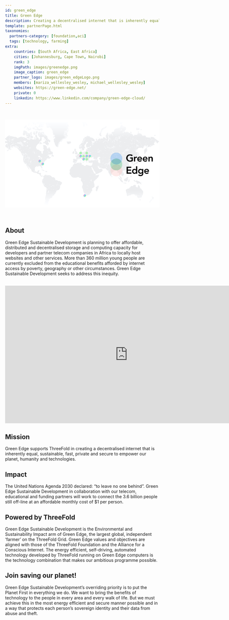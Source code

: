 ```yaml
---
id: green_edge
title: Green Edge
description: Creating a decentralised internet that is inherently equal, sustainable, private and secure.
template: partnerPage.html
taxonomies:
  partners-category: [foundation,aci]
  tags: [technology, farming]
extra:
    countries: [South Africa, East Africa]
    cities: [Johannesburg, Cape Town, Nairobi]
    rank: 3
    imgPath: images/greenedge.png
    image_caption: green_edge
    partner_logo: images/green_edgeLogo.png
    members: [mariza_wellesley_wesley, michael_wellesley_wesley]
    websites: https://green-edge.net/
    private: 0
    linkedin: https://www.linkedin.com/company/green-edge-cloud/
---
```


<br/>

![green_edge](/images/greenedge2.png)

<br/>

## About

Green Edge Sustainable Development is planning to offer affordable, distributed and decentralised storage and computing capacity for developers and partner telecom companies in Africa to locally host websites and other services. More than 360 million young people are currently excluded from the educational benefits afforded by internet access by poverty, geography or other circumstances. Green Edge Sustainable Development seeks to address this inequity.

<BR>

<iframe src="https://player.vimeo.com/video/413148180" width="800" height="450" frameborder="0" allow="autoplay; fullscreen" allowfullscreen></iframe>

<BR>

## Mission

Green Edge supports ThreeFold in creating a decentralised internet that is inherently equal, sustainable, fast, private and secure to empower our planet, humanity and technologies.

## Impact

The  United Nations Agenda 2030 declared: “to leave no one behind”. Green Edge Sustainable Development in collaboration with our telecom, educational and funding partners will work to connect the 3.6 billion people still off-line at an affordable monthly cost of $1 per person.

## Powered by ThreeFold

Green Edge Sustainable Development is the Environmental and Sustainability Impact arm of Green Edge, the largest global, independent ‘farmer’ on the ThreeFold Grid. Green Edge values and objectives are aligned with those of the ThreeFold Foundation and the Alliance for a Conscious Internet. The energy efficient, self-driving, automated technology developed by ThreeFold running on Green Edge computers is the technology combination that makes our ambitious programme possible.

## Join saving our planet!

Green Edge Sustainable Development’s overriding priority is to put the Planet First in everything we do. We want to bring the benefits of technology to the people in every area and every walk of life. But we must achieve this in the most energy efficient and secure manner possible and in a way that protects each person’s sovereign identity and their data from abuse and theft.

<!-- ## TFGrid Solution

### Roadmap
 -->
